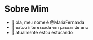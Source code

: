 # Sobre Mim
- 👋 ola, meu nome é @MariaFernanda
- 👀 estou interessada em passar de ano 
- 🌱 atualmente estou estudando

<!---
mariafernand07/mariafernand07 is a ✨ special ✨ repository because its `README.md` (this file) appears on your GitHub profile.
You can click the Preview link to take a look at your changes.
--->
